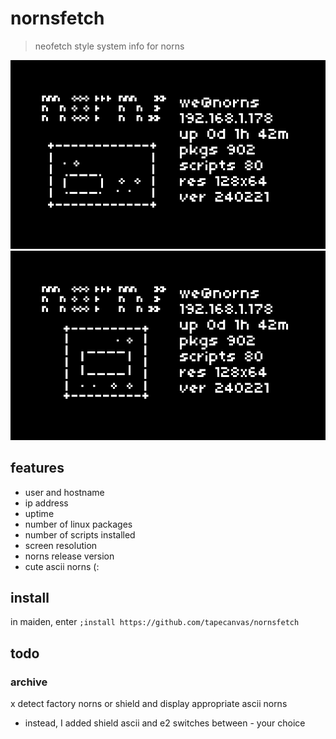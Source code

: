 # nornsfetch
> neofetch style system info for norns

![screenshot showing ascii art norns and system info displayed on norns screen](norns.png)
![screenshot showing ascii art norns shield and system info displayed on norns screen](shield.png)

## features
- user and hostname
- ip address
- uptime
- number of linux packages
- number of scripts installed
- screen resolution
- norns release version
- cute ascii norns (:

## install
in maiden, enter `;install https://github.com/tapecanvas/nornsfetch`

## todo

### archive
x detect factory norns or shield and display appropriate ascii norns
  - instead, I added shield ascii and e2 switches between - your choice 

